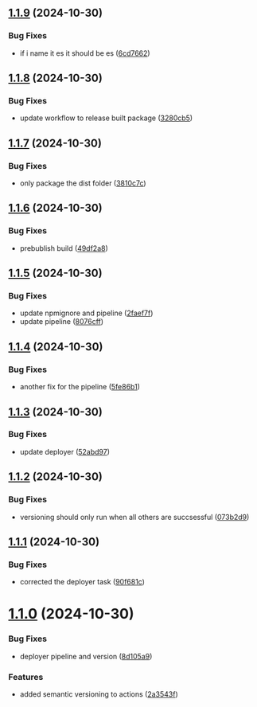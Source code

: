 ## [1.1.9](https://github.com/lacrioque/postcss-for-es/compare/v1.1.8...v1.1.9) (2024-10-30)


### Bug Fixes

* if i name it es it should be es ([6cd7662](https://github.com/lacrioque/postcss-for-es/commit/6cd7662552309a9c851df209c092347e65a423a0))

## [1.1.8](https://github.com/lacrioque/postcss-for-es/compare/v1.1.7...v1.1.8) (2024-10-30)


### Bug Fixes

* update workflow to release built package ([3280cb5](https://github.com/lacrioque/postcss-for-es/commit/3280cb5ce2ef56e3fd139d2c9cf6aa58ca7ec17e))

## [1.1.7](https://github.com/lacrioque/postcss-for-es/compare/v1.1.6...v1.1.7) (2024-10-30)


### Bug Fixes

* only package the dist folder ([3810c7c](https://github.com/lacrioque/postcss-for-es/commit/3810c7c0225adaa2d76bfb92096d74e09b26fe84))

## [1.1.6](https://github.com/lacrioque/postcss-for-es/compare/v1.1.5...v1.1.6) (2024-10-30)


### Bug Fixes

* prebublish build ([49df2a8](https://github.com/lacrioque/postcss-for-es/commit/49df2a83ce0e6be97ec1568bcfeee278e0c98838))

## [1.1.5](https://github.com/lacrioque/postcss-for-es/compare/v1.1.4...v1.1.5) (2024-10-30)


### Bug Fixes

* update npmignore and pipeline ([2faef7f](https://github.com/lacrioque/postcss-for-es/commit/2faef7fc9050e0cd73594e6677a9d68bc22237b8))
* update pipeline ([8076cff](https://github.com/lacrioque/postcss-for-es/commit/8076cffe0e71d550bc6e46077879a23e8a0c63b5))

## [1.1.4](https://github.com/lacrioque/postcss-for-es/compare/v1.1.3...v1.1.4) (2024-10-30)


### Bug Fixes

* another fix for the pipeline ([5fe86b1](https://github.com/lacrioque/postcss-for-es/commit/5fe86b1f9af5c090e86885b8b591f3181e056017))

## [1.1.3](https://github.com/lacrioque/postcss-for-es/compare/v1.1.2...v1.1.3) (2024-10-30)


### Bug Fixes

* update deployer ([52abd97](https://github.com/lacrioque/postcss-for-es/commit/52abd97d2ee361688862df06826d6bba19a4fc95))

## [1.1.2](https://github.com/lacrioque/postcss-for-es/compare/v1.1.1...v1.1.2) (2024-10-30)


### Bug Fixes

* versioning should only run when all others are succsessful ([073b2d9](https://github.com/lacrioque/postcss-for-es/commit/073b2d90670e9fd6142abcf60d60a1af5079c7e5))

## [1.1.1](https://github.com/lacrioque/postcss-for-es/compare/v1.1.0...v1.1.1) (2024-10-30)


### Bug Fixes

* corrected the deployer task ([90f681c](https://github.com/lacrioque/postcss-for-es/commit/90f681ca963adbf14d26a56b839885bed21e5c77))

# [1.1.0](https://github.com/lacrioque/postcss-for-es/compare/v1.0.1...v1.1.0) (2024-10-30)


### Bug Fixes

* deployer pipeline and version ([8d105a9](https://github.com/lacrioque/postcss-for-es/commit/8d105a9e5074474c29dada3387b0dbac665cc96d))


### Features

* added semantic versioning to actions ([2a3543f](https://github.com/lacrioque/postcss-for-es/commit/2a3543f51bd8fc89753856bad65a6229b08efa8a))
